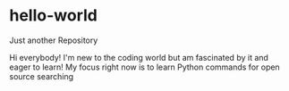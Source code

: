 # hello-world
Just another Repository

Hi everybody!
I'm new to the coding world but am fascinated by it and eager to learn!
My focus right now is to learn Python commands for open source searching
